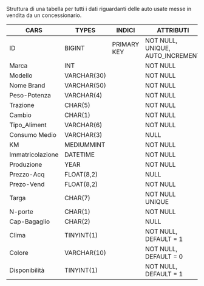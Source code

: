 
Struttura di una tabella per tutti i dati riguardanti delle auto usate messe in vendita da un concessionario.



CARS|TYPES|INDICI|ATTRIBUTI
-------|-----|------|--------|
ID|BIGINT|PRIMARY KEY|NOT NULL, UNIQUE, AUTO_INCREMENT|
Marca|INT|           |NOT NULL|
Modello|VARCHAR(30)|       |NOT NULL|
Nome Brand|VARCHAR(50)|     |NOT NULL|
Peso-Potenza|VARCHAR(4)|    |NOT NULL|
Trazione|CHAR(5)|           |NOT NULL|
Cambio|CHAR(1)|             |NOT NULL|
Tipo_Aliment|VARCHAR(6)|   |NOT NULL|
Consumo Medio|VARCHAR(3)|   |NULL    |
KM|MEDIUMMINT|              |NOT NULL|
Immatricolazione|DATETIME|     |NOT NULL|
Produzione|YEAR|            |NOT NULL|
Prezzo-Acq|FLOAT(8,2)|      |NULL    |
Prezo-Vend|FLOAT(8,2)|      |NOT NULL|
Targa|CHAR(7)|              |NOT NULL UNIQUE|
N-porte|CHAR(1)|            |NOT NULL|
Cap-Bagaglio|CHAR(2)|       |NULL    |
Clima|TINYINT(1)|           |NOT NULL, DEFAULT = 1|
Colore|VARCHAR(10)|         |NOT NULL, DEFAULT = 0|
Disponibilità|TINYINT(1)|   |NOT NULL, DEFAULT = 1|

